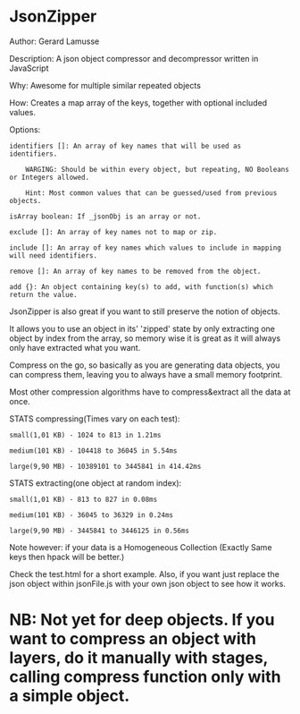 JsonZipper
=======
Author: Gerard Lamusse

Description: A json object compressor and decompressor written in JavaScript

Why: Awesome for multiple similar repeated objects

How: Creates a map array of the keys, together with optional included values.

Options:

	identifiers []: An array of key names that will be used as identifiers.
	
		WARGING: Should be within every object, but repeating, NO Booleans or Integers allowed.
		
		Hint: Most common values that can be guessed/used from previous objects. 
		
	isArray boolean: If _jsonObj is an array or not.
	
	exclude []: An array of key names not to map or zip.
	
	include []: An array of key names which values to include in mapping will need identifiers.
	
	remove []: An array of key names to be removed from the object.
	
	add {}: An object containing key(s) to add, with function(s) which return the value.	

JsonZipper is also great if you want to still preserve the notion of objects.

It allows you to use an object in its' 'zipped' state by only extracting one object by index from the array, so memory wise it is great as it will always only have extracted what you want.

Compress on the go, so basically as you are generating data objects, you can compress them, leaving you to always have a small memory footprint.

Most other compression algorithms have to compress&extract all the data at once.


STATS compressing(Times vary on each test):

	small(1,01 KB) - 1024 to 813 in 1.21ms

	medium(101 KB) - 104418 to 36045 in 5.54ms

	large(9,90 MB) - 10389101 to 3445841 in 414.42ms


STATS extracting(one object at random index):

	small(1,01 KB) - 813 to 827 in 0.08ms

	medium(101 KB) - 36045 to 36329 in 0.24ms

	large(9,90 MB) - 3445841 to 3446125 in 0.56ms


Note however: if your data is a Homogeneous Collection (Exactly Same keys then hpack will be better.)

Check the test.html for a short example. Also, if you want just replace the json object within jsonFile.js with your own json object to see how it works.

NB: Not yet for deep objects. If you want to compress an object with layers, do it manually with stages, calling compress function only with a simple object.
=======

